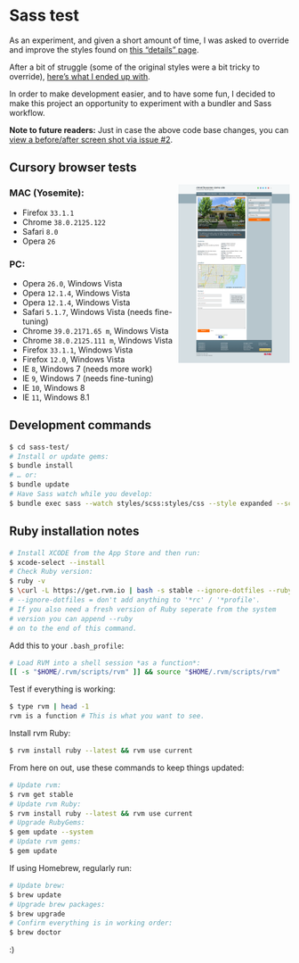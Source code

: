 # Sass test

As an experiment, and given a short amount of time, I was asked to override and improve the styles found on [this “details” page](http://direct2success.idxbroker.com/idx/details/homes/a000/M1421637/FL-Palmetto-Bay-14001-OLD-CUTLER-RD).

After a bit of struggle (some of the original styles were a bit tricky to override), [here’s what I ended up with](http://mhulse.github.io/sass-test).

In order to make development easier, and to have some fun, I decided to make this project an opportunity to experiment with a bundler and Sass workflow.

**Note to future readers:** Just in case the above code base changes, you can [view a before/after screen shot via issue #2](https://github.com/mhulse/sass-test/issues/2).

## Cursory browser tests

<a href="https://raw.githubusercontent.com/mhulse/sass-test/gh-pages/screen.png"><img align="right" width="200" src="screen.png"></a>

### MAC (Yosemite):

* Firefox `33.1.1`
* Chrome `38.0.2125.122`
* Safari `8.0`
* Opera `26`

### PC:

* Opera `26.0`, Windows Vista
* Opera `12.1.4`, Windows Vista
* Opera `12.1.4`, Windows Vista
* Safari `5.1.7`, Windows Vista (needs fine-tuning)
* Chrome `39.0.2171.65 m`, Windows Vista
* Chrome `38.0.2125.111 m`, Windows Vista
* Firefox `33.1.1`, Windows Vista
* Firefox `12.0`, Windows Vista
* IE `8`, Windows 7 (needs more work)
* IE `9`, Windows 7 (needs fine-tuning)
* IE `10`, Windows 8
* IE `11`, Windows 8.1

## Development commands

```bash
$ cd sass-test/
# Install or update gems:
$ bundle install
# … or:
$ bundle update
# Have Sass watch while you develop:
$ bundle exec sass --watch styles/scss:styles/css --style expanded --scss --trace --sourcemap=none
```

## Ruby installation notes

```bash
# Install XCODE from the App Store and then run:
$ xcode-select --install
# Check Ruby version:
$ ruby -v
$ \curl -L https://get.rvm.io | bash -s stable --ignore-dotfiles --ruby
# --ignore-dotfiles = don't add anything to '*rc' / '*profile'.
# If you also need a fresh version of Ruby seperate from the system
# version you can append --ruby
# on to the end of this command.
```

Add this to your `.bash_profile`:

```bash
# Load RVM into a shell session *as a function*:
[[ -s "$HOME/.rvm/scripts/rvm" ]] && source "$HOME/.rvm/scripts/rvm"
```

Test if everything is working:

```bash
$ type rvm | head -1
rvm is a function # This is what you want to see.
```

Install rvm Ruby:

```bash
$ rvm install ruby --latest && rvm use current
```

From here on out, use these commands to keep things updated:

```bash
# Update rvm:
$ rvm get stable
# Update rvm Ruby:
$ rvm install ruby --latest && rvm use current
# Upgrade RubyGems:
$ gem update --system
# Update rvm gems:
$ gem update
```

If using Homebrew, regularly run:

```bash
# Update brew:
$ brew update
# Upgrade brew packages:
$ brew upgrade
# Confirm everything is in working order:
$ brew doctor
```

:)
